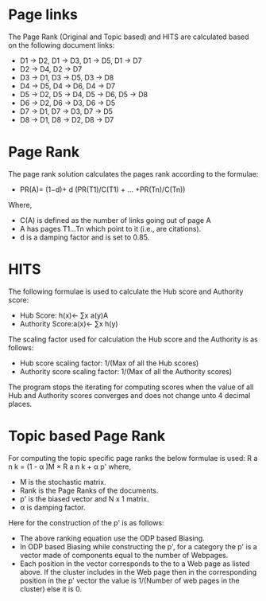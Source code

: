 # Page links
The Page Rank (Original and Topic based) and HITS are calculated based on the following document links:
- D1 ->  D2, D1 ->  D3, D1 ->  D5, D1 -> D7 
- D2 ->  D4, D2 ->  D7
- D3 ->  D1, D3 ->  D5, D3 ->  D8
- D4 ->  D5, D4 ->  D6, D4 ->  D7 
- D5 ->  D2, D5 ->  D4, D5 ->  D6, D5 ->  D8
- D6 ->  D2, D6 ->  D3, D6 ->  D5
- D7 ->  D1, D7 ->  D3, D7 ->  D5
- D8 ->  D1, D8 ->  D2, D8 ->  D7

# Page Rank
The page rank solution calculates the pages rank according to the formulae:
- PR(A)= (1−d)+ d (PR(T1)/C(T1) + … +PR(Tn)/C(Tn))

Where,
- C(A) is defined as the number of links going out of page A
- A has pages T1...Tn which point to it (i.e., are citations).
- d is a damping factor and is set to 0.85.

# HITS
The following formulae is used to calculate the Hub score and Authority score:
- Hub Score: h(x)← ∑x a(y)A
- Authority Score:a(x)← ∑x h(y)  

The scaling factor used for calculation the Hub score and the Authority is as follows:
- Hub score scaling factor: 1/(Max of all the Hub scores)
- Authority score scaling factor:  1/(Max of all the Authority scores)

The program stops the iterating for computing scores when the value of all Hub and Authority scores converges and does not change unto 4 decimal places.

# Topic based Page Rank
For computing the topic specific page ranks the below formulae is used:
R a n k = (1 - α )M × R a n k + α p'
where, 
- M is the stochastic matrix.
- Rank is the Page Ranks of the documents.
- p' is the biased  vector and N x 1 matrix. 
- α is damping factor.

Here for the construction of the p' is as follows:
- The above ranking equation use the ODP based Biasing.
- In ODP based Biasing while constructing the p', for a category the p' is a vector made of components equal to the number of Webpages.
- Each position in the vector corresponds to the to a Web page as listed above.  If the cluster includes in the Web page then in the corresponding position in the p' vector the value is 1/(Number of web pages in the cluster) else it is 0.